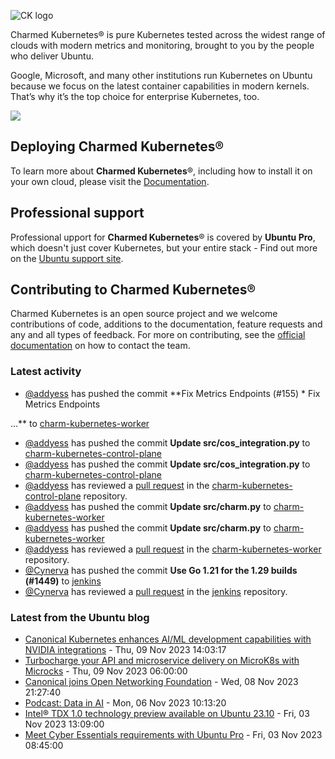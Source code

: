 ![CK logo](https://assets.ubuntu.com/v1/451d4cf4-Charmed+Kubernetes_RGB_onWhite_2022.svg)

Charmed Kubernetes® is pure Kubernetes tested across the widest range of clouds with modern metrics and monitoring, brought to you by the people who deliver Ubuntu.

Google, Microsoft, and many other institutions run Kubernetes on Ubuntu because we focus on the latest container capabilities in modern kernels. That’s why it’s the top choice for enterprise Kubernetes, too.

![](https://assets.ubuntu.com/v1/843c77b6-juju-at-a-glace.svg)

## Deploying Charmed Kubernetes®

To learn more about **Charmed Kubernetes**®, including how to install it on your own cloud, please visit the [Documentation][docs].

## Professional support

Professional upport for **Charmed Kubernetes**® is covered by **Ubuntu Pro**, which doesn't just cover Kubernetes, but your entire stack - Find out more on the [Ubuntu support site](https://ubuntu.com/support).

## Contributing to Charmed Kubernetes®

Charmed Kubernetes is an open source project and we welcome contributions of code, additions to the documentation, feature requests and any and all types of feedback. For more on contributing, see the [official documentation][get-in-touch] on how to contact the team.

<!-- LINKS -->
[docs]: https://ubuntu.com/kubernetes/docs
[get-in-touch]: https://ubuntu.com/kubernetes/docs/get-in-touch

### Latest activity

<!-- activity starts -->
 - [@addyess](https://github.com/addyess) has pushed the commit **Fix Metrics Endpoints (#155)  * Fix Metrics Endpoints  ...** to [charm-kubernetes-worker](https://github.com/charmed-kubernetes/charm-kubernetes-worker)
 - [@addyess](https://github.com/addyess) has pushed the commit **Update src/cos_integration.py** to [charm-kubernetes-control-plane](https://github.com/charmed-kubernetes/charm-kubernetes-control-plane)
 - [@addyess](https://github.com/addyess) has pushed the commit **Update src/cos_integration.py** to [charm-kubernetes-control-plane](https://github.com/charmed-kubernetes/charm-kubernetes-control-plane)
 - [@addyess](https://github.com/addyess) has reviewed a [pull request](https://github.com/charmed-kubernetes/charm-kubernetes-control-plane/pull/313) in the [charm-kubernetes-control-plane](https://github.com/charmed-kubernetes/charm-kubernetes-control-plane) repository.
 - [@addyess](https://github.com/addyess) has pushed the commit **Update src/charm.py** to [charm-kubernetes-worker](https://github.com/charmed-kubernetes/charm-kubernetes-worker)
 - [@addyess](https://github.com/addyess) has pushed the commit **Update src/charm.py** to [charm-kubernetes-worker](https://github.com/charmed-kubernetes/charm-kubernetes-worker)
 - [@addyess](https://github.com/addyess) has reviewed a [pull request](https://github.com/charmed-kubernetes/charm-kubernetes-worker/pull/155) in the [charm-kubernetes-worker](https://github.com/charmed-kubernetes/charm-kubernetes-worker) repository.
 - [@Cynerva](https://github.com/Cynerva) has pushed the commit **Use Go 1.21 for the 1.29 builds (#1449)** to [jenkins](https://github.com/charmed-kubernetes/jenkins)
 - [@Cynerva](https://github.com/Cynerva) has reviewed a [pull request](https://github.com/charmed-kubernetes/jenkins/pull/1449) in the [jenkins](https://github.com/charmed-kubernetes/jenkins) repository.
<!-- activity ends -->

<!-- roadmap starts -->

<!-- roadmap ends -->

### Latest from the Ubuntu blog

<!-- blog starts -->
* [Canonical Kubernetes enhances AI/ML development capabilities with NVIDIA integrations](https://ubuntu.com//blog/canonical-kubernetes-enhances-ai-ml-development-capabilities-with-nvidia-integrations) - Thu, 09 Nov 2023 14:03:17 
* [Turbocharge your API and microservice delivery on MicroK8s with Microcks](https://ubuntu.com//blog/microk8s-addon-microcks) - Thu, 09 Nov 2023 06:00:00 
* [Canonical joins Open Networking Foundation](https://ubuntu.com//blog/canonical-joins-open-networking-foundation) - Wed, 08 Nov 2023 21:27:40 
* [Podcast: Data in AI](https://ubuntu.com//blog/podcast-data-in-ai) - Mon, 06 Nov 2023 10:13:20 
* [Intel® TDX 1.0 technology preview available on Ubuntu 23.10](https://ubuntu.com//blog/intel-tdx-1-0-preview-on-ubuntu-23-10) - Fri, 03 Nov 2023 13:09:00 
* [Meet Cyber Essentials requirements with Ubuntu Pro](https://ubuntu.com//blog/meet-cyber-essentials-requirements-with-ubuntu-pro) - Fri, 03 Nov 2023 08:45:00 
<!-- blog ends -->
